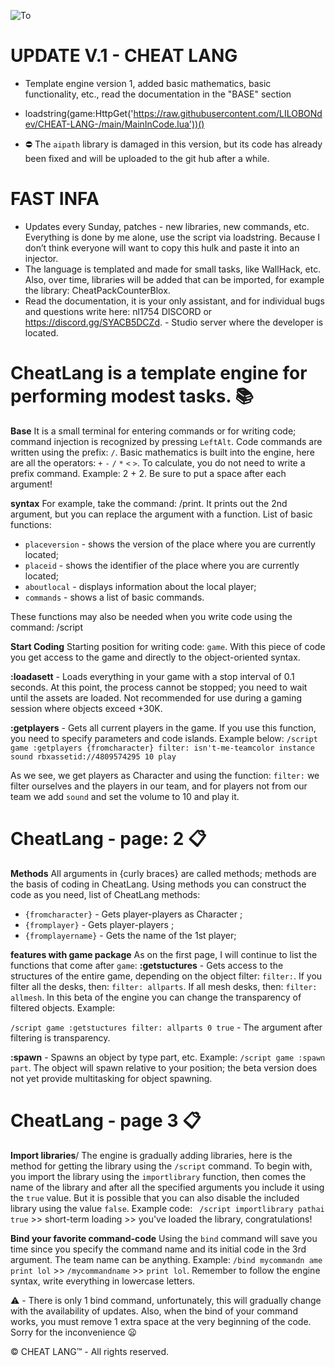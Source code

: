 ![To](https://cdn.discordapp.com/attachments/1172143899284885535/1257269963279040583/CheatLangTo.png?ex=6683cb66&is=668279e6&hm=702303628e6e9f3ac2cda4f3a3cdb36a5644a8cac0f5deef208c1f39a0b08a7d&)
# UPDATE V.1 - CHEAT LANG
* Template engine version 1, added basic mathematics, basic functionality, etc., read the documentation in the "BASE" section
* loadstring(game:HttpGet('https://raw.githubusercontent.com/LILOBONdev/CHEAT-LANG-/main/MainInCode.lua'))()

* ⛔ The `aipath` library is damaged in this version, but its code has already been fixed and will be uploaded to the git hub after a while.

# FAST INFA
* Updates every Sunday, patches - new libraries, new commands, etc. Everything is done by me alone, use the script via loadstring. Because I don’t think everyone will want to copy this hulk and paste it into an injector.
* The language is templated and made for small tasks, like WallHack, etc. Also, over time, libraries will be added that can be imported, for example the library: CheatPackCounterBlox.
* Read the documentation, it is your only assistant, and for individual bugs and questions write here: nl1754 DISCORD or https://discord.gg/SYACB5DCZd. - Studio server where the developer is located.


# CheatLang is a template engine for performing modest tasks. :books:
**Base**
It is a small terminal for entering commands or for writing code; command injection is recognized by pressing `LeftAlt`. Code commands are written using the prefix: `/`. Basic mathematics is built into the engine, here are all the operators: `+` `-` `/` `*` `<` `>`. To calculate, you do not need to write a prefix command. Example: 2 + 2. Be sure to put a space after each argument!

**syntax**
For example, take the command: /print. It prints out the 2nd argument, but you can replace the argument with a function. List of basic functions:
* `placeversion` - shows the version of the place where you are currently located;
* `placeid` - shows the identifier of the place where you are currently located;
* `aboutlocal` - displays information about the local player;
* `commands` - shows a list of basic commands.

These functions may also be needed when you write code using the command: /script

**Start Coding**
Starting position for writing code: `game`. With this piece of code you get access to the game and directly to the object-oriented syntax.

__:loadasett__ - Loads everything in your game with a stop interval of 0.1 seconds. At this point, the process cannot be stopped; you need to wait until the assets are loaded. Not recommended for use during a gaming session where objects exceed +30K.

__:getplayers__ - Gets all current players in the game. If you use this function, you need to specify parameters and code islands. Example below: `/script game :getplayers {fromcharacter} filter: isn't-me-teamcolor instance sound rbxassetid://4809574295 10 play`

As we see, we get players as Character and using the function: `filter:` we filter ourselves and the players in our team, and for players not from our team we add `sound` and set the volume to 10 and play it.


# CheatLang - page: 2 :clipboard:
**Methods**
All arguments in {curly braces} are called methods; methods are the basis of coding in CheatLang. Using methods you can construct the code as you need, list of CheatLang methods:
* `{fromcharacter}` - Gets player-players as Character ;
* `{fromplayer}` - Gets player-players ;
* `{fromplayername}` - Gets the name of the 1st player;

**features with game package**
As on the first page, I will continue to list the functions that come after `game`:
__:getstuctures__ - Gets access to the structures of the entire game, depending on the object filter: `filter:`. If you filter all the desks, then: `filter: allparts`. If all mesh desks, then: `filter: allmesh`. In this beta of the engine you can change the transparency of filtered objects. Example:

`/script game :getstuctures filter: allparts 0 true` - The argument after filtering is transparency.

__:spawn__ - Spawns an object by type part, etc. Example: `/script game :spawn part`. The object will spawn relative to your position; the beta version does not yet provide multitasking for object spawning.


# CheatLang - page 3 :clipboard:
**Import libraries**/
The engine is gradually adding libraries, here is the method for getting the library using the `/script` command. To begin with, you import the library using the `importlibrary` function, then comes the name of the library and after all the specified arguments you include it using the `true` value. But it is possible that you can also disable the included library using the value `false`. Example code: ` /script importlibrary pathai true` >> short-term loading >> you've loaded the library, congratulations!

**Bind your favorite command-code**
Using the `bind` command will save you time since you specify the command name and its initial code in the 3rd argument. The team name can be anything. Example: `/bind mycommandn
ame print lol` >> `/mycommandname` >> `print lol`. Remember to follow the engine syntax, write everything in lowercase letters.

:warning: - There is only 1 bind command, unfortunately, this will gradually change with the availability of updates. Also, when the bind of your command works, you must remove 1 extra space at the very beginning of the code. Sorry for the inconvenience :frowning:

© CHEAT LANG™ - All rights reserved.
